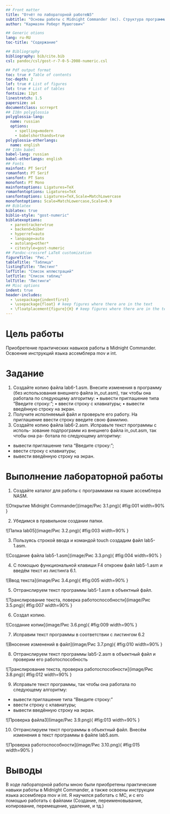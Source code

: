 ```yaml
---
## Front matter
title: "Отчёт по лабораторной работе№5"
subtitle: "Основы работы с Midnight Commander (mc). Структура программы на языке ассемблера NASM."
author: "Кармазян Роберт Мушегович"

## Generic otions
lang: ru-RU
toc-title: "Содержание"

## Bibliography
bibliography: bib/cite.bib
csl: pandoc/csl/gost-r-7-0-5-2008-numeric.csl

## Pdf output format
toc: true # Table of contents
toc-depth: 2
lof: true # List of figures
lot: true # List of tables
fontsize: 12pt
linestretch: 1.5
papersize: a4
documentclass: scrreprt
## I18n polyglossia
polyglossia-lang:
  name: russian
  options:
	- spelling=modern
	- babelshorthands=true
polyglossia-otherlangs:
  name: english
## I18n babel
babel-lang: russian
babel-otherlangs: english
## Fonts
mainfont: PT Serif
romanfont: PT Serif
sansfont: PT Sans
monofont: PT Mono
mainfontoptions: Ligatures=TeX
romanfontoptions: Ligatures=TeX
sansfontoptions: Ligatures=TeX,Scale=MatchLowercase
monofontoptions: Scale=MatchLowercase,Scale=0.9
## Biblatex
biblatex: true
biblio-style: "gost-numeric"
biblatexoptions:
  - parentracker=true
  - backend=biber
  - hyperref=auto
  - language=auto
  - autolang=other*
  - citestyle=gost-numeric
## Pandoc-crossref LaTeX customization
figureTitle: "Рис."
tableTitle: "Таблица"
listingTitle: "Листинг"
lofTitle: "Список иллюстраций"
lotTitle: "Список таблиц"
lolTitle: "Листинги"
## Misc options
indent: true
header-includes:
  - \usepackage{indentfirst}
  - \usepackage{float} # keep figures where there are in the text
  - \floatplacement{figure}{H} # keep figures where there are in the text
---
```


# Цель работы

Приобретение практических навыков работы в Midnight Commander. Освоение
инструкций языка ассемблера mov и int.

# Задание

1. Создайте копию файла lab6-1.asm. Внесите изменения в программу (без
использования внешнего файла in_out.asm), так чтобы она работала по
следующему алгоритму:
• вывести приглашение типа “Введите строку:”;
• ввести строку с клавиатуры;
• вывести введённую строку на экран.
2. Получите исполняемый файл и проверьте его работу. На приглашение
ввести строку введите свою фамилию.
3. Создайте копию файла lab6-2.asm. Исправьте текст программы с исполь-
зование подпрограмм из внешнего файла in_out.asm, так чтобы она ра-
ботала по следующему алгоритму:
- вывести приглашение типа “Введите строку:”;
- ввести строку с клавиатуры;
- вывести введённую строку на экран.

# Выполнение лабораторной работы

1. Создайте каталог для работы с программами на языке ассемблера NASM.

![Открытие Midnight Commander](image/Рис 3.1.png){ #fig:001 width=90% }

2. Убедимся в правильном создании папки.

![Папка lab05](image/Рис 3.2.png){ #fig:003 width=90% }

3. Пользуясь строкой ввода и командой touch создадим файл lab5-1.asm.

![Создание файла lab5-1.asm](image/Рис 3.3.png){ #fig:004 width=90% }

4. С помощью функциональной клавиши F4 откроем файл lab5-1.asm и введём текст из листинга 6.1.

![Ввод текста](image/Рис 3.4.png){ #fig:005 width=90% }

5. Оттранслируем текст программы lab5-1.asm в объектный файл.

![Транслирование текста, поверка работоспособности](image/Рис 3.5.png){ #fig:007 width=90% }

6. Создал копию.

![Создание копии](image/Рис 3.6.png){ #fig:009 width=90% }

7. Исправим текст программы в соответствии с листингом 6.2

![Вносение изменений в файл](image/Рис 3.7.png){ #fig:010 width=90% }

8. Оттранслируем текст программы lab5-2.asm в объектный файл и проверим его работоспособность 

![Транслирование текста, проверка работоспособности](image/Рис 3.8.png){ #fig:012 width=90% }

9. Исправьте текст программы, так чтобы она работала по следующему алгоритму:
- вывести приглашение типа “Введите строку:”
- ввести строку с клавиатуры;
- вывести введённую строку на экран.

![Проверка файлаЗ](image/Рис 3.9.png){ #fig:013 width=90% }

10. Оттранслируем текст программы в объектный файл. Внесём изменения в текст программы в файле lab5.asm.

![Проверка работоспособности](image/Рис 3.10.png){ #fig:015 width=90% }


# Выводы

В ходе лабораторной работы мною были приобретены практические навыки работы в Midnight Commander, 
а также освоены инструкции языка ассемблера mov и int. Я научился работать с MC, и с его 
помощью работать с файлами (Создание, переименовывание, копирование, перемещение, удаление, и тд.)
